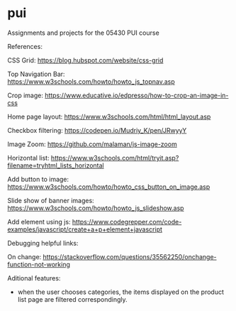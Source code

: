 # pui
Assignments and projects for the 05430 PUI course



References: 

CSS Grid: https://blog.hubspot.com/website/css-grid

Top Navigation Bar: https://www.w3schools.com/howto/howto_js_topnav.asp

Crop image: https://www.educative.io/edpresso/how-to-crop-an-image-in-css

Home page layout: https://www.w3schools.com/html/html_layout.asp

Checkbox filtering: https://codepen.io/Mudriy_K/pen/JRwyyY

Image Zoom: https://github.com/malaman/js-image-zoom

Horizontal list: https://www.w3schools.com/html/tryit.asp?filename=tryhtml_lists_horizontal

Add button to image: https://www.w3schools.com/howto/howto_css_button_on_image.asp

Slide show of banner images: https://www.w3schools.com/howto/howto_js_slideshow.asp

Add element using js: https://www.codegrepper.com/code-examples/javascript/create+a+p+element+javascript

Debugging helpful links: 

On change: https://stackoverflow.com/questions/35562250/onchange-function-not-working




Aditional features: 
- when the user chooses categories, the items displayed on the product list page are filtered correspondingly. 